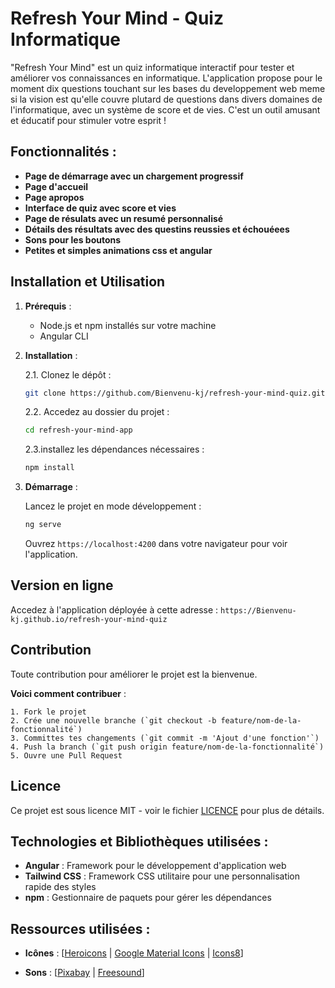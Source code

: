 # Refresh Your Mind - Quiz Informatique

"Refresh Your Mind" est un quiz informatique interactif pour tester et améliorer vos connaissances en informatique. L'application propose pour le moment dix questions touchant sur les bases du developpement web meme si la vision est qu'elle couvre plutard de questions dans divers domaines de l'informatique, avec un système de score et de vies. C'est un outil amusant et éducatif pour stimuler votre esprit !

## Fonctionnalités :

- **Page de démarrage avec un chargement progressif**
- **Page d'accueil**
- **Page apropos**
- **Interface de quiz avec score et vies**
- **Page de résulats avec un resumé personnalisé**
- **Détails des résultats avec des questins reussies et échouéees**
- **Sons pour les boutons**
- **Petites et simples animations css et angular**

## Installation et Utilisation

1. **Prérequis** :

   - Node.js et npm installés sur votre machine
   - Angular CLI

2. **Installation** :

   2.1. Clonez le dépôt :

   ```bash
   git clone https://github.com/Bienvenu-kj/refresh-your-mind-quiz.git
   ```

   2.2. Accedez au dossier du projet :

   ```bash
   cd refresh-your-mind-app
   ```

   2.3.installez les dépendances nécessaires :

   ```bash
   npm install
   ```

3. **Démarrage** :

   Lancez le projet en mode développement :

   ```bash
   ng serve
   ```

   Ouvrez `https://localhost:4200` dans votre navigateur pour voir l'application.

## Version en ligne

Accedez à l'application déployée à cette adresse :
`https://Bienvenu-kj.github.io/refresh-your-mind-quiz`

## Contribution

Toute contribution pour améliorer le projet est la bienvenue.

**Voici comment contribuer** :

    1. Fork le projet
    2. Crée une nouvelle branche (`git checkout -b feature/nom-de-la-fonctionnalité`)
    3. Committes tes changements (`git commit -m 'Ajout d'une fonction'`)
    4. Push la branch (`git push origin feature/nom-de-la-fonctionnalité`)
    5. Ouvre une Pull Request

## Licence

Ce projet est sous licence MIT - voir le fichier [LICENCE](LICENCE) pour plus de détails.

## Technologies et Bibliothèques utilisées :

- **Angular** : Framework pour le développement d'application web
- **Tailwind CSS** : Framework CSS utilitaire pour une personnalisation rapide des styles
- **npm** : Gestionnaire de paquets pour gérer les dépendances

## Ressources utilisées :

- **Icônes** : [[Heroicons](https://heroicons.com) | [Google Material Icons](https://fonts.google.com/icons) | [Icons8](https://icons8.fr/)]

- **Sons** : [[Pixabay](https://pixabay.com/sound-effects/) | [Freesound](https://freesound.org)]
